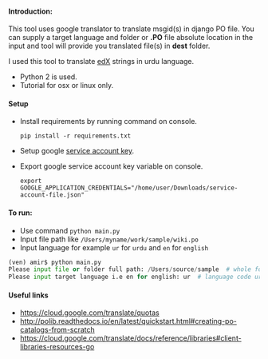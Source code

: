 #### Introduction:
This tool uses google translator to translate msgid(s) in django PO file. You can supply a target language 
and folder or **.PO** file absolute location in the input and tool will provide you translated file(s) 
in **dest** folder. 

I used this tool to translate [edX](https://github.com/edx/edx-platform/) strings in urdu language. 

- Python 2 is used.
- Tutorial for osx or linux only.

#### Setup
- Install requirements by running command on console.
    
    ```pip install -r requirements.txt```
- Setup google [service account key](https://cloud.google.com/translate/docs/reference/libraries#client-libraries-usage-python).
- Export google service account key variable on console.
 
    ```export GOOGLE_APPLICATION_CREDENTIALS="/home/user/Downloads/service-account-file.json"```


#### To run:
- Use command ```python main.py```
- Input file path like ```/Users/myname/work/sample/wiki.po```
- Input language for example `ur` for `urdu` and `en` for `english`

```python
(ven) amir$ python main.py
Please input file or folder full path: /Users/source/sample  # whole folder
Please input target language i.e en for english: ur  # language code urdu selected
```

#### Useful links
- https://cloud.google.com/translate/quotas
- http://polib.readthedocs.io/en/latest/quickstart.html#creating-po-catalogs-from-scratch
- https://cloud.google.com/translate/docs/reference/libraries#client-libraries-resources-go
